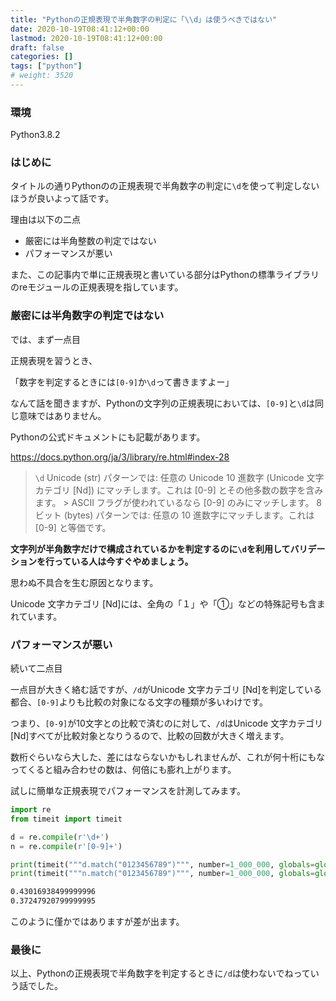```yaml
---
title: "Pythonの正規表現で半角数字の判定に「\\d」は使うべきではない"
date: 2020-10-19T08:41:12+00:00
lastmod: 2020-10-19T08:41:12+00:00
draft: false
categories: []
tags: ["python"]
# weight: 3520
---
```

### 環境

Python3.8.2

### はじめに

タイトルの通りPythonのの正規表現で半角数字の判定に`\d`を使って判定しないほうが良いよって話です。  

理由は以下の二点

- 厳密には半角整数の判定ではない
- パフォーマンスが悪い


また、この記事内で単に正規表現と書いている部分はPythonの標準ライブラリのreモジュールの正規表現を指しています。  

### 厳密には半角数字の判定ではない

では、まず一点目  

正規表現を習うとき、  

「数字を判定するときには`[0-9]`か`\d`って書きますよー」  

なんて話を聞きますが、Pythonの文字列の正規表現においては、`[0-9]`と`\d`は同じ意味ではありません。  

Pythonの公式ドキュメントにも記載があります。  

https://docs.python.org/ja/3/library/re.html#index-28

> `\d`
> Unicode (str) パターンでは:
>   任意の Unicode 10 進数字 (Unicode 文字カテゴリ [Nd]) にマッチします。これは [0-9] とその他多数の数字を含みます。 >   ASCII フラグが使われているなら [0-9] のみにマッチします。
> 8 ビット (bytes) パターンでは:
>   任意の 10 進数字にマッチします。これは [0-9] と等価です。

**文字列が半角数字だけで構成されているかを判定するのに`\d`を利用してバリデーションを行っている人は今すぐやめましょう。**  

思わぬ不具合を生む原因となります。

Unicode 文字カテゴリ [Nd]には、全角の「１」や「➀」などの特殊記号も含まれています。  

### パフォーマンスが悪い

続いて二点目  

一点目が大きく絡む話ですが、`/d`がUnicode 文字カテゴリ [Nd]を判定している都合、`[0-9]`よりも比較の対象になる文字の種類が多いわけです。  

つまり、`[0-9]`が10文字との比較で済むのに対して、`/d`はUnicode 文字カテゴリ [Nd]すべてが比較対象となりうるので、比較の回数が大きく増えます。  

数桁ぐらいなら大した、差にはならないかもしれませんが、これが何十桁にもなってくると組み合わせの数は、何倍にも膨れ上がります。  

試しに簡単な正規表現でパフォーマンスを計測してみます。  

```py
import re
from timeit import timeit

d = re.compile(r'\d+')
n = re.compile(r'[0-9]+')

print(timeit("""d.match("0123456789")""", number=1_000_000, globals=globals()))
print(timeit("""n.match("0123456789")""", number=1_000_000, globals=globals()))

```
```bash
0.43016938499999996
0.37247920799999995
```

このように僅かではありますが差が出ます。  

### 最後に

以上、Pythonの正規表現で半角数字を判定するときに`/d`は使わないでねっていう話でした。
